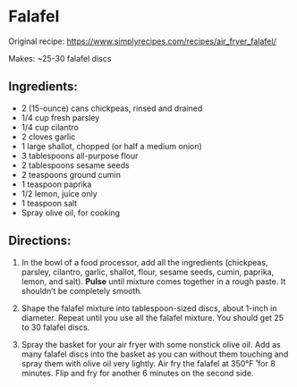 # Falafel

Original recipe: https://www.simplyrecipes.com/recipes/air_fryer_falafel/

Makes: ~25-30 falafel discs

## Ingredients:
* 2 (15-ounce) cans chickpeas, rinsed and drained
* 1/4 cup fresh parsley
* 1/4 cup cilantro
* 2 cloves garlic
* 1 large shallot, chopped (or half a medium onion)
* 3 tablespoons all-purpose flour
* 2 tablespoons sesame seeds
* 2 teaspoons ground cumin
* 1 teaspoon paprika
* 1/2 lemon, juice only
* 1 teaspoon salt
* Spray olive oil, for cooking


## Directions:

1) In the bowl of a food processor, add all the ingredients (chickpeas, parsley, cilantro, garlic,
   shallot, flour, sesame seeds, cumin, paprika, lemon, and salt). **Pulse** until mixture comes
   together in a rough paste. It shouldn’t be completely smooth.
   
2) Shape the falafel mixture into tablespoon-sized discs, about 1-inch in diameter.
   Repeat until you use all the falafel mixture. You should get 25 to 30 falafel discs.
   
3) Spray the basket for your air fryer with some nonstick olive oil. Add as many falafel discs
   into the basket as you can without them touching and spray them with olive oil very lightly.
   Air fry the falafel at 350°F ̊ for 8 minutes. Flip and fry for another 6 minutes on the second side.




